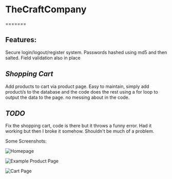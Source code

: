 # TheCraftCompany
=======

## **Features:**

Secure login/logout/register system. Passwords hashed using md5 and then salted. Field validation also in place

## *Shopping Cart*

 Add products to cart via product page. Easy to maintain, simply add product/s to the database and the code does the rest using a for loop to output the data to the page. no messing about in the code.

 ## *TODO*
 
 Fix the shopping cart, code is there but it throws a funny error. Had it working but then I broke it somehow. Shouldn't be much of a problem. 

Some Screenshots:

![Homepage](http://imgur.com/ZGUuZoC)

![Example Product Page](http://imgur.com/9JNpHG3)

![Cart Page](http://i.imgur.com/GtL4I1e.png)

